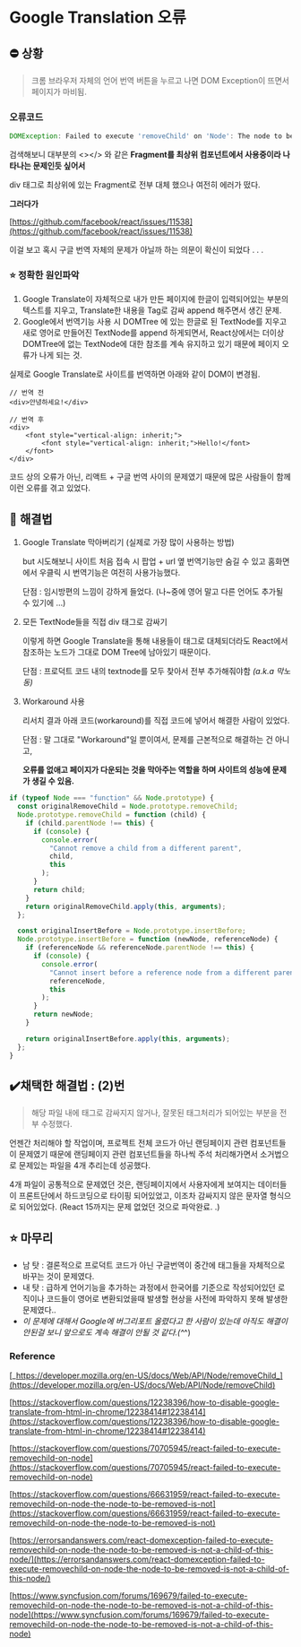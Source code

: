 # Google Translation 오류

## ⛔️ 상황

> 크롬 브라우저 자체의 언어 번역 버튼을 누르고 나면 DOM Exception이 뜨면서 페이지가 마비됨.

### **오류코드**

```jsx
DOMException: Failed to execute 'removeChild' on 'Node': The node to be removed is not a child of this node.
```

검색해보니 대부분의 <></> 와 같은 **Fragment를 최상위 컴포넌트에서 사용중이라 나타나는 문제인듯 싶어서**

div 태그로 최상위에 있는 Fragment로 전부 대체 했으나 여전히 에러가 떴다.

**그러다가**

[https://github.com/facebook/react/issues/11538](https://github.com/facebook/react/issues/11538)

이걸 보고 혹시 구글 번역 자체의 문제가 아닐까 하는 의문이 확신이 되었다 . . .

### ⭐️ 정확한 **원인파악**

1. Google Translate이 자체적으로 내가 만든 페이지에 한글이 입력되어있는 부분의 텍스트를 지우고, Translate한 내용을 <font> Tag로 감싸 append 해주면서 생긴 문제.
2. Google에서 번역기능 사용 시 DOMTree 에 있는 한글로 된 TextNode를 지우고 새로 영어로 만들어진 TextNode를 append 하게되면서, React상에서는 더이상 DOMTree에 없는 TextNode에 대한 참조를 계속 유지하고 있기 때문에 페이지 오류가 나게 되는 것.

실제로 Google Translate로 사이트를 번역하면 아래와 같이 DOM이 변경됨.

```
// 번역 전
<div>안녕하세요!</div>

// 번역 후
<div>
	<font style="vertical-align: inherit;">
		<font style="vertical-align: inherit;">Hello!</font>
	</font>
</div>
```

코드 상의 오류가 아닌, 리액트 + 구글 번역 사이의 문제였기 때문에 많은 사람들이 함께 이런 오류를 겪고 있었다.

## 📜 **해결법**

1. Google Translate 막아버리기 (실제로 가장 많이 사용하는 방법)

   but 시도해보니 사이트 처음 접속 시 팝업 + url 옆 번역기능만 숨길 수 있고 홈화면에서 우클릭 시 번역기능은 여전히 사용가능했다.

   단점 : 임시방편의 느낌이 강하게 들었다. (나~중에 영어 말고 다른 언어도 추가될 수 있기에 …)

2. 모든 TextNode들을 직접 div 태그로 감싸기

   이렇게 하면 Google Translate을 통해 내용들이 <font> 태그로 대체되더라도 React에서 참조하는 노드가 그대로 DOM Tree에 남아있기 때문이다.

   단점 : 프로덕트 코드 내의 textnode를 모두 찾아서 전부 추가해줘야함 _(a.k.a 막노동)_

3. Workaround 사용

   리서치 결과 아래 코드(workaround)를 직접 코드에 넣어서 해결한 사람이 있었다.

   단점 : 말 그대로 "Workaround"일 뿐이여서, 문제를 근본적으로 해결하는 건 아니고,

   **오류를 없애고 페이지가 다운되는 것을 막아주는 역할을 하며 사이트의 성능에 문제가 생길 수 있음.**

```jsx
if (typeof Node === "function" && Node.prototype) {
  const originalRemoveChild = Node.prototype.removeChild;
  Node.prototype.removeChild = function (child) {
    if (child.parentNode !== this) {
      if (console) {
        console.error(
          "Cannot remove a child from a different parent",
          child,
          this
        );
      }
      return child;
    }
    return originalRemoveChild.apply(this, arguments);
  };

  const originalInsertBefore = Node.prototype.insertBefore;
  Node.prototype.insertBefore = function (newNode, referenceNode) {
    if (referenceNode && referenceNode.parentNode !== this) {
      if (console) {
        console.error(
          "Cannot insert before a reference node from a different parent",
          referenceNode,
          this
        );
      }
      return newNode;
    }

    return originalInsertBefore.apply(this, arguments);
  };
}
```

## ✔️채택한 해결법 : (2)번

> 해당 파일 내에 태그로 감싸지지 않거나, 잘못된 태그처리가 되어있는 부분을 전부 수정했다.

언젠간 처리해야 할 작업이며, 프로젝트 전체 코드가 아닌 랜딩페이지 관련 컴포넌트들이 문제였기 때문에
랜딩페이지 관련 컴포넌트들을 하나씩 주석 처리해가면서 소거법으로 문제있는 파일을 4개 추리는데 성공했다.

4개 파일이 공통적으로 문제였던 것은, 랜딩페이지에서 사용자에게 보여지는 데이터들이 프론트단에서 하드코딩으로 타이핑 되어있었고,
이조차 감싸지지 않은 문자열 형식으로 되어있었다. (React 15까지는 문제 없었던 것으로 파악완료. .)

## ⭐️ 마무리

- 남 탓 : 결론적으로 프로덕트 코드가 아닌 구글번역이 중간에 태그들을 자체적으로 바꾸는 것이 문제였다.
- 내 탓 : 급하게 언어기능을 추가하는 과정에서 한국어를 기준으로 작성되어있던 로직이나 코드들이 영어로 변환되었을때 발생할 현상을 사전에 파악하지 못해 발생한 문제였다..
- _이 문제에 대해서 Google에 버그리포트 올렸다고 한 사람이 있는데 아직도 해결이 안된걸 보니 앞으로도 계속 해결이 안될 것 같다.(^_^)

### Reference

[_https://developer.mozilla.org/en-US/docs/Web/API/Node/removeChild_](https://developer.mozilla.org/en-US/docs/Web/API/Node/removeChild)

[https://stackoverflow.com/questions/12238396/how-to-disable-google-translate-from-html-in-chrome/12238414#12238414](https://stackoverflow.com/questions/12238396/how-to-disable-google-translate-from-html-in-chrome/12238414#12238414)

[https://stackoverflow.com/questions/70705945/react-failed-to-execute-removechild-on-node](https://stackoverflow.com/questions/70705945/react-failed-to-execute-removechild-on-node)

[https://stackoverflow.com/questions/66631959/react-failed-to-execute-removechild-on-node-the-node-to-be-removed-is-not](https://stackoverflow.com/questions/66631959/react-failed-to-execute-removechild-on-node-the-node-to-be-removed-is-not)

[https://errorsandanswers.com/react-domexception-failed-to-execute-removechild-on-node-the-node-to-be-removed-is-not-a-child-of-this-node/](https://errorsandanswers.com/react-domexception-failed-to-execute-removechild-on-node-the-node-to-be-removed-is-not-a-child-of-this-node/)

[https://www.syncfusion.com/forums/169679/failed-to-execute-removechild-on-node-the-node-to-be-removed-is-not-a-child-of-this-node](https://www.syncfusion.com/forums/169679/failed-to-execute-removechild-on-node-the-node-to-be-removed-is-not-a-child-of-this-node)
